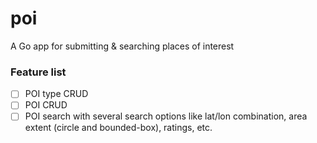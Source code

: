 # poi
A Go app for submitting &amp; searching places of interest

### Feature list
- [ ] POI type CRUD
- [ ] POI CRUD
- [ ] POI search with several search options like lat/lon combination, area extent (circle and bounded-box), ratings, etc. 
